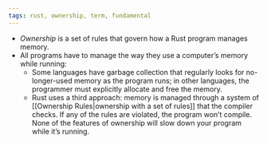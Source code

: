 ```yaml
---
tags: rust, ownership, term, fundamental
---
```


- _Ownership_ is a set of rules that govern how a Rust program manages memory.
- All programs have to manage the way they use a computer’s memory while running:
	- Some languages have garbage collection that regularly looks for no-longer-used memory as the program runs; in other languages, the programmer must explicitly allocate and free the memory.
	- Rust uses a third approach: memory is managed through a system of [[Ownership Rules|ownership with a set of rules]] that the compiler checks. If any of the rules are violated, the program won’t compile. None of the features of ownership will slow down your program while it’s running.